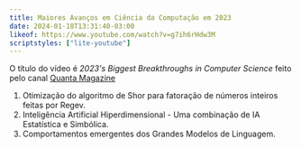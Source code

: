 ```yaml
---
title: Maiores Avanços em Ciência da Computação em 2023
date: 2024-01-18T13:31:40-03:00
likeof: https://www.youtube.com/watch?v=g7ih6rHdw3M
scriptstyles: ["lite-youtube"]
---
```


<lite-youtube videoid="g7ih6rHdw3M"></lite-youtube>

O título do vídeo é _2023's Biggest Breakthroughs in Computer Science_ feito pelo canal [Quanta Magazine](https://www.youtube.com/@QuantaScienceChannel)

1. Otimização do algoritmo de Shor para fatoração de números inteiros feitas por Regev.
2. Inteligência Artificial Hiperdimensional - Uma combinação de IA Estatística e Simbólica.
3. Comportamentos emergentes dos Grandes Modelos de Linguagem.
